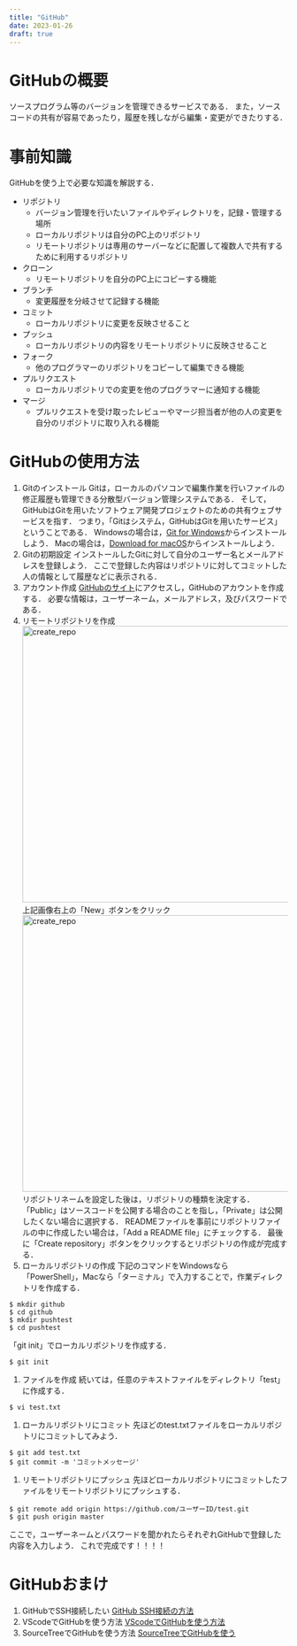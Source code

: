 ```yaml
---
title: "GitHub"
date: 2023-01-26
draft: true
---
```


# GitHubの概要
ソースプログラム等のバージョンを管理できるサービスである．
また，ソースコードの共有が容易であったり，履歴を残しながら編集・変更ができたりする．

# 事前知識
GitHubを使う上で必要な知識を解説する．  
- リポジトリ
  - バージョン管理を行いたいファイルやディレクトリを，記録・管理する場所
  - ローカルリポジトリは自分のPC上のリポジトリ
  - リモートリポジトリは専用のサーバーなどに配置して複数人で共有するために利用するリポジトリ  
- クローン
  - リモートリポジトリを自分のPC上にコピーする機能  
- ブランチ
  - 変更履歴を分岐させて記録する機能  
- コミット
  - ローカルリポジトリに変更を反映させること  
- プッシュ
  - ローカルリポジトリの内容をリモートリポジトリに反映させること  
- フォーク
  - 他のプログラマーのリポジトリをコピーして編集できる機能  
- プルリクエスト
  - ローカルリポジトリでの変更を他のプログラマーに通知する機能  
- マージ
  - プルリクエストを受け取ったレビューやマージ担当者が他の人の変更を自分のリポジトリに取り入れる機能  

# GitHubの使用方法
1. Gitのインストール
Gitは，ローカルのパソコンで編集作業を行いファイルの修正履歴も管理できる分散型バージョン管理システムである．
そして，GitHubはGitを用いたソフトウェア開発プロジェクトのための共有ウェブサービスを指す．
つまり，「Gitはシステム，GitHubはGitを用いたサービス」ということである．
Windowsの場合は，[Git for Windows](https://gitforwindows.org/)からインストールしよう．
Macの場合は，[Download for macOS](https://git-scm.com/download/mac)からインストールしよう．
2. Gitの初期設定
インストールしたGitに対して自分のユーザー名とメールアドレスを登録しよう．
ここで登録した内容はリポジトリに対してコミットした人の情報として履歴などに表示される．
3. アカウント作成
[GitHubのサイト](https://azure.microsoft.com/ja-jp/products/visual-studio-code/)にアクセスし，GitHubのアカウントを作成する．
必要な情報は，ユーザーネーム，メールアドレス，及びパスワードである．
4. リモートリポジトリを作成  
   <img src="/GitHub/create_repo1.png" alt="create_repo" width="500">  
    上記画像右上の「New」ボタンをクリック  
    <img src="/GitHub/create_repo2.png" alt="create_repo" width="500">  
    リポジトリネームを設定した後は，リポジトリの種類を決定する．
    「Public」はソースコードを公開する場合のことを指し，「Private」は公開したくない場合に選択する．
    READMEファイルを事前にリポジトリファイルの中に作成したい場合は，「Add a README file」にチェックする．
    最後に「Create repository」ボタンをクリックするとリポジトリの作成が完成する．
5. ローカルリポジトリの作成
下記のコマンドをWindowsなら「PowerShell」，Macなら「ターミナル」で入力することで，作業ディレクトリを作成する．
```
$ mkdir github
$ cd github
$ mkdir pushtest
$ cd pushtest
```
「git init」でローカルリポジトリを作成する．
```
$ git init
```
1. ファイルを作成
続いては，任意のテキストファイルをディレクトリ「test」に作成する．
```
$ vi test.txt
```
1. ローカルリポジトリにコミット
先ほどのtest.txtファイルをローカルリポジトリにコミットしてみよう．
```
$ git add test.txt
$ git commit -m 'コミットメッセージ'
```
1. リモートリポジトリにプッシュ
先ほどローカルリポジトリにコミットしたファイルをリモートリポジトリにプッシュする．
```
$ git remote add origin https://github.com/ユーザーID/test.git
$ git push origin master
```
ここで，ユーザーネームとパスワードを聞かれたらそれぞれGitHubで登録した内容を入力しよう．
これで完成です！！！！

# GitHubおまけ
1. GitHubでSSH接続したい
[GitHub SSH接続の方法](https://blog.cloud-acct.com/posts/u-github-ssh/)
2. VScodeでGitHubを使う方法
[VScodeでGitHubを使う方法](https://miya-system-works.com/blog/detail/vscode-github/)
3. SourceTreeでGitHubを使う方法
[SourceTreeでGitHubを使う](https://qiita.com/TAKANEKOMACHI/items/53058acc15d965d66798)
